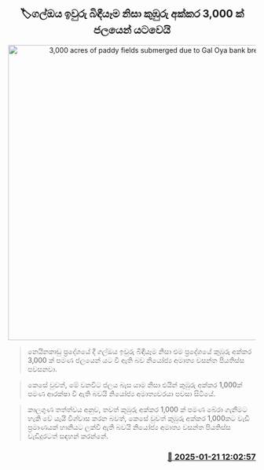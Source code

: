 <p align='center'><b><h2 align='center' title='3,000 acres of paddy fields submerged due to Gal Oya bank breach'>🏷ගල්ඔය ඉවුරු බිඳීයෑම නිසා කුඹුරු අක්කර 3,000 ක් ජලයෙන් යටවෙයි</h2></b></p>
<p align='center'><img src='https://helakuru.sgp1.cdn.digitaloceanspaces.com/esana/images/lib/agriculture-farmers-paddy-archived.jpg' width='600' alt='3,000 acres of paddy fields submerged due to Gal Oya bank breach'></p>

> නෙයිනකාඩු ප්‍රදේශයේ දී ගල්ඔය ඉවුරු බිඳීයෑම නිසා එම ප්‍රදේශයේ කුඹුරු අක්කර 3,000 ක් පමණ ජලයෙන් යට වී ඇති බව නියෝජ්‍ය අමාත්‍ය වසන්ත පියතිස්ස පවසනවා.

> කෙසේ වුවත්, මේ වනවිට ජලය බැස යාම නිසා එයින් කුඹුරු අක්කර 1,000ක් පමණ ආරක්ෂා වී ඇති බවයි නියෝජ්‍ය අමාත්‍යවරයා පවසා සිටියේ.

> කාලගුණ තත්ත්වය අනුව, තවත් කුඹුරු අක්කර 1,000 ක් පමණ බේරා ගැනීමට හැකි වේ යැයි විශ්වාස කරන බවත්, කෙසේ වුවත් කුඹුරු අක්කර 1,000කට වැඩි ප්‍රමාණයක් හානියට ලක්වී ඇති බවයි නියෝජ්‍ය අමාත්‍ය වසන්ත පියතිස්ස වැඩිදුරටත් සඳහන් කරන්නේ.



<h3 align='right'><a href='https://www.helakuru.lk/esana/p/106753/'>📅 2025-01-21 12:02:57</a></h3>
